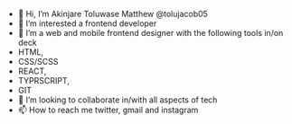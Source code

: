 - 👋 Hi, I’m Akinjare Toluwase Matthew @tolujacob05
- 👀 I’m interested a frontend developer
- 🌱 I’m a web and mobile frontend designer with the following tools in/on deck
- HTML,
- CSS/SCSS
- REACT,
- TYPRSCRIPT,
- GIT
- 💞️ I’m looking to collaborate in/with all aspects of tech
- 📫 How to reach me twitter, gmail and instagram 

<!---
tolujacob05/tolujacob05 is a ✨ special ✨ repository because its `README.md` (this file) appears on your GitHub profile.
You can click the Preview link to take a look at your changes.
--->

